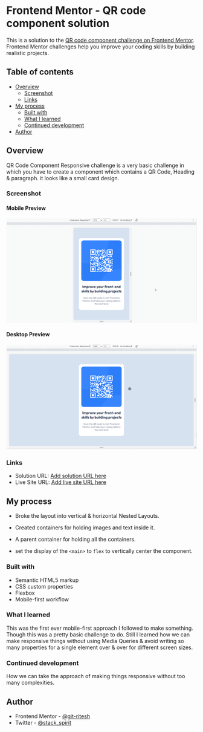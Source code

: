 # Frontend Mentor - QR code component solution

This is a solution to the [QR code component challenge on Frontend Mentor](https://www.frontendmentor.io/challenges/qr-code-component-iux_sIO_H). Frontend Mentor challenges help you improve your coding skills by building realistic projects. 

## Table of contents

- [Overview](#overview)
  - [Screenshot](#screenshot)
  - [Links](#links)
- [My process](#my-process)
  - [Built with](#built-with)
  - [What I learned](#what-i-learned)
  - [Continued development](#continued-development)
- [Author](#author)


## Overview

QR Code Component Responsive challenge is a very basic challenge in which you have to create a component which contains a QR Code, Heading & paragraph. it looks like a small card design.

### Screenshot

#### Mobile Preview
![Mobile Preview](design/mobile-output-min.png)
#### Desktop Preview 
![Desktop Preview](design/desktop-output-min.png)

### Links

- Solution URL: [Add solution URL here](https://your-solution-url.com)
- Live Site URL: [Add live site URL here](https://your-live-site-url.com)

## My process

- Broke the layout into vertical & horizontal Nested Layouts.

- Created containers for holding images and text inside it.

- A parent container for holding all the containers. 

- set the display of the `<main>` to `flex` to vertically center the component.


### Built with

- Semantic HTML5 markup
- CSS custom properties
- Flexbox
- Mobile-first workflow

### What I learned

This was the first ever mobile-first approach I followed to make something. Though this was a pretty basic challenge to do. Still I learned how we can make responsive things without using Media Queries & avoid writing so many properties for a single element over & over for different screen sizes.

### Continued development

How we can take the approach of making things responsive without too many complexities.

## Author
- Frontend Mentor - [@git-ritesh](https://www.frontendmentor.io/profile/git-ritesh)
- Twitter - [@stack_spirit](https://www.twitter.com/stack_spirit)